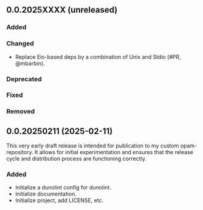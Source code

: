 ## 0.0.2025XXXX (unreleased)

### Added

### Changed

- Replace Eio-based deps by a combination of Unix and Stdio (#PR, @mbarbin).

### Deprecated

### Fixed

### Removed

## 0.0.20250211 (2025-02-11)

This very early draft release is intended for publication to my custom opam-repository. It allows for initial experimentation and ensures that the release cycle and distribution process are functioning correctly.

### Added

- Initialize a dunolint config for dunolint.
- Initialize documentation.
- Initialize project, add LICENSE, etc.
